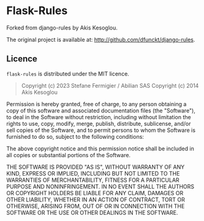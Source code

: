 # Flask-Rules

Forked from django-rules by Akis Kesoglou.

The original project is available at: <http://github.com/dfunckt/django-rules>.


## Licence

`flask-rules` is distributed under the MIT licence.

> Copyright (c) 2023 Stefane Fermigier / Abilian SAS
> Copyright (c) 2014 Akis Kesoglou

Permission is hereby granted, free of charge, to any person obtaining a
copy of this software and associated documentation files (the
\"Software\"), to deal in the Software without restriction, including
without limitation the rights to use, copy, modify, merge, publish,
distribute, sublicense, and/or sell copies of the Software, and to
permit persons to whom the Software is furnished to do so, subject to
the following conditions:

The above copyright notice and this permission notice shall be included
in all copies or substantial portions of the Software.

THE SOFTWARE IS PROVIDED \"AS IS\", WITHOUT WARRANTY OF ANY KIND,
EXPRESS OR IMPLIED, INCLUDING BUT NOT LIMITED TO THE WARRANTIES OF
MERCHANTABILITY, FITNESS FOR A PARTICULAR PURPOSE AND NONINFRINGEMENT.
IN NO EVENT SHALL THE AUTHORS OR COPYRIGHT HOLDERS BE LIABLE FOR ANY
CLAIM, DAMAGES OR OTHER LIABILITY, WHETHER IN AN ACTION OF CONTRACT,
TORT OR OTHERWISE, ARISING FROM, OUT OF OR IN CONNECTION WITH THE
SOFTWARE OR THE USE OR OTHER DEALINGS IN THE SOFTWARE.
